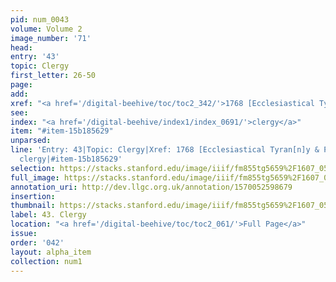 ```yaml
---
pid: num_0043
volume: Volume 2
image_number: '71'
head: 
entry: '43'
topic: Clergy
first_letter: 26-50
page: 
add: 
xref: "<a href='/digital-beehive/toc/toc2_342/'>1768 [Ecclesiastical Tyran[n]y & Priestcraft]</a>"
see: 
index: "<a href='/digital-beehive/index1/index_0691/'>clergy</a>"
item: "#item-15b185629"
unparsed: 
line: 'Entry: 43|Topic: Clergy|Xref: 1768 [Ecclesiastical Tyran[n]y & Priestcraft]|Index:
  clergy|#item-15b185629'
selection: https://stacks.stanford.edu/image/iiif/fm855tg5659%2F1607_0538/283,1331,3089,629/full/0/default.jpg
full_image: https://stacks.stanford.edu/image/iiif/fm855tg5659%2F1607_0538/full/full/0/default.jpg
annotation_uri: http://dev.llgc.org.uk/annotation/1570052598679
insertion: 
thumbnail: https://stacks.stanford.edu/image/iiif/fm855tg5659%2F1607_0538/283,1331,600,180/250,/0/default.jpg
label: 43. Clergy
location: "<a href='/digital-beehive/toc/toc2_061/'>Full Page</a>"
issue: 
order: '042'
layout: alpha_item
collection: num1
---
```

